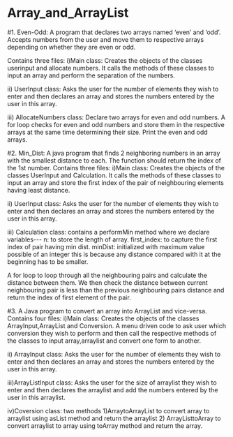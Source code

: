# Array_and_ArrayList

#1. Even-Odd: A program that declares two arrays named ‘even’ and ‘odd’. Accepts  numbers from the user and move them to respective arrays depending on
whether they are even or odd.

 Contains three files:
i)Main class: Creates the objects of the classes userinput and allocate numbers. It calls the methods of these classes to input an array and perform the separation of the numbers.
 
ii) UserInput class: Asks the user for the number of elements they wish to enter and then declares an array and stores the numbers entered by the user in this array.
 
iii) AllocateNumbers class: Declare two arrays for even and odd numbers. A for loop checks for even and odd numbers and store them in the respective arrays at the same time determining their size. Print the even and odd arrays.

#2. Min_Dist: A java program that finds 2 neighboring numbers in an array with the smallest distance to each. The function should return the
index of the 1st number.
 Contains three files:
i)Main class: Creates the objects of the classes UserInput and Calculation. It calls the methods of these classes to input an array and store the first index of the pair of neighbouring elements having least distance.

ii) UserInput class: Asks the user for the number of elements they wish to enter and then declares an array and stores the numbers entered by the user in this array.

iii) Calculation class: contains a performMin method where we declare variables---
 n: to store the length of array. 
 first_index: to capture the first index of pair having min dist.
 minDist: initialized with maximum value possible of an integer this is because any distance compared with it at the beginning has to be smaller.
 
 A for loop to loop through all the neighbouring pairs and calculate the distance between them. We then check the distance between current neighbouring pair is less than
 the previous neighbouring pairs distance and return the index of first element of the pair.

#3. A Java program to convert an array into ArrayList and vice-versa.
 Contains four files:
 i)Main class: Creates the objects of the classes ArrayInput,ArrayList and Conversion. A menu driven code to ask user which conversion they wish to perform and then call the respective methods of the classes to input array,arraylist and convert one form to another.
 
ii) ArrayInput class: Asks the user for the number of elements they wish to enter and then declares an array and stores the numbers entered by the user in this array.

iii)ArrayListInput class: Asks the user for the size of arraylist they wish to enter and then declares the arraylist and add the numbers entered by the user in this arraylist.

iv)Coversion class: two methods 
1)ArraytoArrayList to convert array to arraylist using asList method and return the arraylist
2) ArrayListtoArray to convert arraylist to array using toArray method and return the array.
 
 
